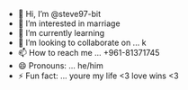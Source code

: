 - 👋 Hi, I’m @steve97-bit
- 👀 I’m interested in marriage
- 🌱 I’m currently learning 
- 💞️ I’m looking to collaborate on ... k
- 📫 How to reach me ... +961-81371745
- 😄 Pronouns: ... he/him
- ⚡ Fun fact: ... youre my life <3 love wins <3

<!---
steve97-bit/steve97-bit is a ✨ special ✨ repository because its `README.md` (this file) appears on your GitHub profile.
You can click the Preview link to take a look at your changes.
--->
